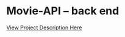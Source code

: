 # Movie-API – back end


<a href="[https://www.w3schools.com](https://github.com/janielcaday/Movie-API-FullStack/blob/main/README.md#movie-api--full-stack)https://github.com/janielcaday/Movie-API-FullStack/blob/main/README.md#movie-api--full-stack">View Project Description Here</a>

